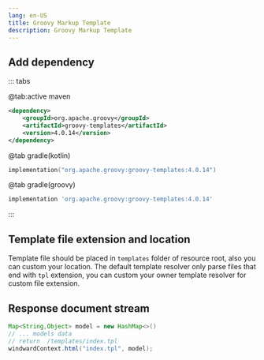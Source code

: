 ```yaml
---
lang: en-US
title: Groovy Markup Template
description: Groovy Markup Template
---
```


## Add dependency

::: tabs

@tab:active maven

```xml
<dependency>
    <groupId>org.apache.groovy</groupId>
    <artifactId>groovy-templates</artifactId>
    <version>4.0.14</version>
</dependency>
```

@tab gradle(kotlin)

```kotlin
implementation("org.apache.groovy:groovy-templates:4.0.14")
```

@tab gradle(groovy)

```groovy
implementation 'org.apache.groovy:groovy-templates:4.0.14'
```

:::

## Template file extension and location

Template file should be placed in `templates` folder of resource root, also you can custom your location.
The default template resolver only parse files that end with `tpl` extension, you can custom your owner
template resolver for custom file extension.

## Response document stream

```java
Map<String,Object> model = new HashMap<>()
// ... models data
// return  /templates/index.tpl
windwardContext.html("index.tpl", model);
```
